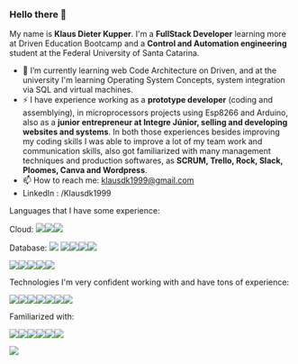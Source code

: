 ### Hello there 👋

My name is **Klaus Dieter Kupper**. I'm a **FullStack Developer** learning more at Driven Education Bootcamp and a **Control and Automation engineering** student at the Federal University of Santa Catarina.

- 🌱 I’m currently learning web Code Architecture on Driven, and at the university I'm learning Operating System Concepts, system integration via SQL and virtual machines.
- ⚡ I have experience working as a **prototype developer** (coding and assemblying), in microprocessors projects using Esp8266 and Arduino, also as a **junior entrepreneur at Integre Júnior, selling and developing websites and systems**. In both those experiences besides improving my coding skills I was able to improve a lot of my team work and communication skills, also got familiarized with many management techniques and production softwares, as **SCRUM, Trello, Rock, Slack, Ploomes, Canva and Wordpress**.
- 📫 How to reach me: klausdk1999@gmail.com 
- LinkedIn : /Klausdk1999

Languages that I have some experience:

Cloud:
<img src="https://img.shields.io/badge/Amazon_AWS-FF9900?style=for-the-badge&logo=amazonaws&logoColor=white" /><img src="https://img.shields.io/badge/Heroku-430098?style=for-the-badge&logo=heroku&logoColor=white"/><img src="https://img.shields.io/badge/Vercel-000000?style=for-the-badge&logo=vercel&logoColor=white" />

Database:
<img src="https://img.shields.io/badge/SQLite-07405E?style=for-the-badge&logo=sqlite&logoColor=white"/>
<img src="https://img.shields.io/badge/PostgreSQL-316192?style=for-the-badge&logo=postgresql&logoColor=white" /><img src="https://img.shields.io/badge/MySQL-005C84?style=for-the-badge&logo=mysql&logoColor=white" /><img src="https://img.shields.io/badge/Cassandra-1287B1?style=for-the-badge&logo=apache%20cassandra&logoColor=white" /><img src="https://img.shields.io/badge/MongoDB-4EA94B?style=for-the-badge&logo=mongodb&logoColor=white"/>

<img src="https://img.shields.io/badge/Java-ED8B00?style=for-the-badge&logo=java&logoColor=white" /><img src="https://img.shields.io/badge/Python-FFD43B?style=for-the-badge&logo=python&logoColor=blue" /><img src="https://img.shields.io/badge/Docker-2CA5E0?style=for-the-badge&logo=docker&logoColor=white" /><img src="	https://img.shields.io/badge/Wordpress-21759B?style=for-the-badge&logo=wordpress&logoColor=white" /><img src="https://img.shields.io/badge/PHP-777BB4?style=for-the-badge&logo=php&logoColor=white" />

Technologies I'm very confident working with and have tons of experience:

<img src="https://img.shields.io/badge/HTML5-E34F26?style=for-the-badge&logo=html5&logoColor=white" /><img src="https://img.shields.io/badge/JavaScript-323330?style=for-the-badge&logo=javascript&logoColor=F7DF1E" /><img src="https://img.shields.io/badge/CSS3-1572B6?style=for-the-badge&logo=css3&logoColor=white" /><img src="https://img.shields.io/badge/Arduino-00979D?style=for-the-badge&logo=Arduino&logoColor=white" /><img src="https://img.shields.io/badge/C%2B%2B-00599C?style=for-the-badge&logo=c%2B%2B&logoColor=white" /><img src="https://img.shields.io/badge/espressif-E7352C?style=for-the-badge&logo=espressif&logoColor=white" /><img src="https://img.shields.io/badge/React-20232A?style=for-the-badge&logo=react&logoColor=61DAFB" />

Familiarized with:

<img src="https://img.shields.io/badge/Slack-4A154B?style=for-the-badge&logo=slack&logoColor=white" /><img src="https://img.shields.io/badge/Discord-5865F2?style=for-the-badge&logo=discord&logoColor=white" /><img src="https://img.shields.io/badge/Microsoft_Teams-6264A7?style=for-the-badge&logo=microsoft-teams&logoColor=white" /><img src="https://img.shields.io/badge/Trello-0052CC?style=for-the-badge&logo=trello&logoColor=white" /><img src="https://img.shields.io/badge/Zoom-2D8CFF?style=for-the-badge&logo=zoom&logoColor=white"/><img src="https://img.shields.io/badge/Overleaf-47A141?style=for-the-badge&logo=Overleaf&logoColor=white" />

<img src="https://github-readme-stats.vercel.app/api/top-langs/?username=Klausdk1999" />

<!--
**Klausdk1999/Klausdk1999** is a ✨ _special_ ✨ repository because its `README.md` (this file) appears on your GitHub profile.
//GMAIL
<img src="https://img.shields.io/badge/Gmail-D14836?style=for-the-badge&logo=gmail&logoColor=white" />

Here are some ideas to get you started:

- 🔭 I’m currently working on ...
- 📫 How to reach me:
- 👯 I’m looking to collaborate on ...
- 🤔 I’m looking for help with ...
- 💬 Ask me about ...
- 🌱 I’m currently learning
- 😄 Pronouns: ...
- ⚡ Fun fact: ...
-->
